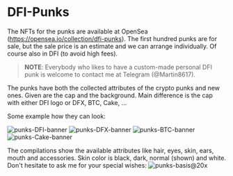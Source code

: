 # DFI-Punks

The NFTs for the punks are available at OpenSea (https://opensea.io/collection/dfi-punks). The first hundred punks are for sale, but the sale price is an estimate and we can arrange individually. Of course also in DFI (to avoid high fees).

> **NOTE**: Everybody who likes to have a custom-made personal DFI punk is welcome to contact me at Telegram (@Martin8617).

The punks have both the collected attributes of the crypto punks and new ones. Given are the cap and the background. Main difference is the cap with either DFI logo or DFX, BTC, Cake, ... 

Some example how they can look:

![punks-DFI-banner](https://user-images.githubusercontent.com/79512509/137071008-1d959c95-6da2-4073-9fce-bdfd7ff98b55.png)
![punks-DFX-banner](https://user-images.githubusercontent.com/79512509/137070871-0d4e1e93-3bc8-42d2-813f-51f7ee1ad1de.png)
![punks-BTC-banner](https://user-images.githubusercontent.com/79512509/137070841-5e4d3855-359f-4084-aa82-df259a9615ff.png)
![punks-Cake-banner](https://user-images.githubusercontent.com/79512509/137070857-35e336a9-c38c-4686-a128-67f16b594215.png)

The compilations show the available attributes like hair, eyes, skin, ears, mouth and accessories. Skin color is black, dark, normal (shown) and white. Don't hesitate to ask me for your special wishes:
![punks-basis@20x](https://user-images.githubusercontent.com/79512509/136959073-a5ce79a5-44a8-437e-87d2-44d439ab3f70.png)

